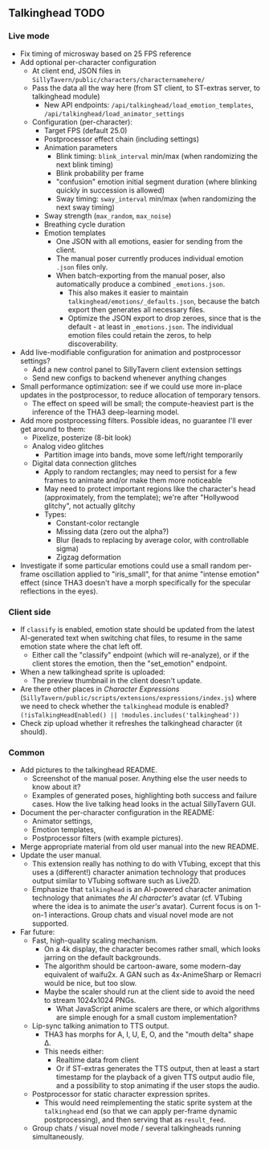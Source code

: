 ## Talkinghead TODO

### Live mode

- Fix timing of microsway based on 25 FPS reference
- Add optional per-character configuration
  - At client end, JSON files in `SillyTavern/public/characters/characternamehere/`
  - Pass the data all the way here (from ST client, to ST-extras server, to talkinghead module)
    - New API endpoints: `/api/talkinghead/load_emotion_templates`, `/api/talkinghead/load_animator_settings`
  - Configuration (per-character):
    - Target FPS (default 25.0)
    - Postprocessor effect chain (including settings)
    - Animation parameters
      - Blink timing: `blink_interval` min/max (when randomizing the next blink timing)
      - Blink probability per frame
      - "confusion" emotion initial segment duration (where blinking quickly in succession is allowed)
      - Sway timing: `sway_interval` min/max (when randomizing the next sway timing)
     - Sway strength (`max_random`, `max_noise`)
      - Breathing cycle duration
    - Emotion templates
      - One JSON with all emotions, easier for sending from the client.
      - The manual poser currently produces individual emotion `.json` files only.
      - When batch-exporting from the manual poser, also automatically produce a combined `_emotions.json`.
        - This also makes it easier to maintain `talkinghead/emotions/_defaults.json`, because the batch export then generates all necessary files.
        - Optimize the JSON export to drop zeroes, since that is the default - at least in `_emotions.json`.
          The individual emotion files could retain the zeros, to help discoverability.
- Add live-modifiable configuration for animation and postprocessor settings?
  - Add a new control panel to SillyTavern client extension settings
  - Send new configs to backend whenever anything changes
- Small performance optimization: see if we could use more in-place updates in the postprocessor, to reduce allocation of temporary tensors.
  - The effect on speed will be small; the compute-heaviest part is the inference of the THA3 deep-learning model.
- Add more postprocessing filters. Possible ideas, no guarantee I'll ever get around to them:
  - Pixelize, posterize (8-bit look)
  - Analog video glitches
    - Partition image into bands, move some left/right temporarily
  - Digital data connection glitches
    - Apply to random rectangles; may need to persist for a few frames to animate and/or make them more noticeable
    - May need to protect important regions like the character's head (approximately, from the template); we're after "Hollywood glitchy", not actually glitchy
    - Types:
      - Constant-color rectangle
      - Missing data (zero out the alpha?)
      - Blur (leads to replacing by average color, with controllable sigma)
      - Zigzag deformation
- Investigate if some particular emotions could use a small random per-frame oscillation applied to "iris_small",
  for that anime "intense emotion" effect (since THA3 doesn't have a morph specifically for the specular reflections in the eyes).

### Client side

- If `classify` is enabled, emotion state should be updated from the latest AI-generated text
  when switching chat files, to resume in the same emotion state where the chat left off.
  - Either call the "classify" endpoint (which will re-analyze), or if the client stores the emotion,
    then the "set_emotion" endpoint.
- When a new talkinghead sprite is uploaded:
  - The preview thumbnail in the client doesn't update.
- Are there other places in *Character Expressions* (`SillyTavern/public/scripts/extensions/expressions/index.js`)
  where we need to check whether the `talkinghead` module is enabled? `(!isTalkingHeadEnabled() || !modules.includes('talkinghead'))`
- Check zip upload whether it refreshes the talkinghead character (it should).

### Common

- Add pictures to the talkinghead README.
  - Screenshot of the manual poser. Anything else the user needs to know about it?
  - Examples of generated poses, highlighting both success and failure cases. How the live talking head looks in the actual SillyTavern GUI.
- Document the per-character configuration in the README:
  - Animator settings,
  - Emotion templates,
  - Postprocessor filters (with example pictures).
- Merge appropriate material from old user manual into the new README.
- Update the user manual.
  - This extension really has nothing to do with VTubing, except that this uses a (different!) character animation technology that produces
    output similar to VTubing software such as Live2D.
  - Emphasize that `talkinghead` is an AI-powered character animation technology that animates *the AI character's* avatar
    (cf. VTubing where the idea is to animate the *user's* avatar). Current focus is on 1-on-1 interactions. Group chats
    and visual novel mode are not supported.
- Far future:
  - Fast, high-quality scaling mechanism.
    - On a 4k display, the character becomes rather small, which looks jarring on the default backgrounds.
    - The algorithm should be cartoon-aware, some modern-day equivalent of waifu2x. A GAN such as 4x-AnimeSharp or Remacri would be nice, but too slow.
    - Maybe the scaler should run at the client side to avoid the need to stream 1024x1024 PNGs.
      - What JavaScript anime scalers are there, or which algorithms are simple enough for a small custom implementation?
  - Lip-sync talking animation to TTS output.
    - THA3 has morphs for A, I, U, E, O, and the "mouth delta" shape Δ.
    - This needs either:
      - Realtime data from client
      - Or if ST-extras generates the TTS output, then at least a start timestamp for the playback of a given TTS output audio file,
        and a possibility to stop animating if the user stops the audio.
  - Postprocessor for static character expression sprites.
    - This would need reimplementing the static sprite system at the `talkinghead` end (so that we can apply per-frame dynamic postprocessing),
      and then serving that as `result_feed`.
  - Group chats / visual novel mode / several talkingheads running simultaneously.
